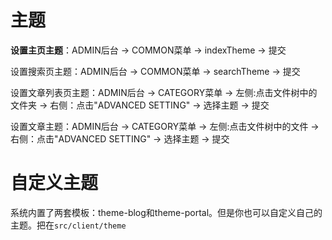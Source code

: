 # 主题

**设置主页主题**：ADMIN后台 -> COMMON菜单 -> indexTheme -> 提交

设置搜索页主题：ADMIN后台 -> COMMON菜单 -> searchTheme -> 提交

设置文章列表页主题：ADMIN后台 -> CATEGORY菜单 -> 左侧:点击文件树中的文件夹 ->
    右侧：点击"ADVANCED SETTING" -> 选择主题 -> 提交

设置文章主题：ADMIN后台 -> CATEGORY菜单 -> 左侧:点击文件树中的文件 ->
    右侧：点击"ADVANCED SETTING" -> 选择主题 -> 提交


# 自定义主题

系统内置了两套模板：theme-blog和theme-portal。但是你也可以自定义自己的
主题。把在`src/client/theme`

